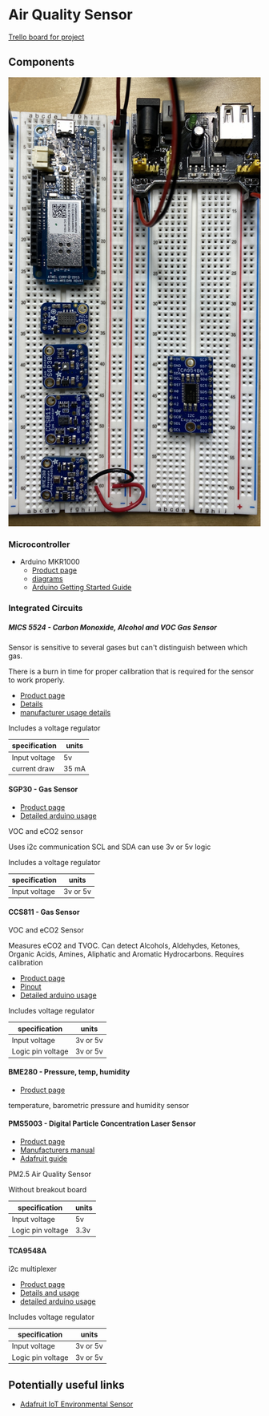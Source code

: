 # Air Quality Sensor

[Trello board for project](https://trello.com/b/QzJ9ahUh/air-quality-sensor)


## Components

![](assets/IMG_1112.jpg)

### Microcontroller

* Arduino MKR1000
  * [Product page](https://store.arduino.cc/usa/arduino-mkr1000)
  * [diagrams](https://content.arduino.cc/assets/Pinout-MKR1000_latest.pdf)
  * [Arduino Getting Started Guide](https://www.arduino.cc/en/Guide/MKR1000/)


### Integrated Circuits

##### MICS 5524 - Carbon Monoxide, Alcohol and VOC Gas Sensor

Sensor is sensitive to several gases but can't distinguish between which gas.

There is a burn in time for proper calibration that is required for the sensor
to work properly.


  * [Product page](https://www.adafruit.com/product/3199)
  * [Details](https://learn.adafruit.com/adafruit-mics5524-gas-sensor-breakout)
  * [manufacturer usage details](https://www.sgxsensortech.com/content/uploads/2014/08/AN-0172-SGX-Metal-Oxide-Gas-Sensors-V1.pdf)

Includes a voltage regulator

| specification | units |
| ----- | ---- |
| Input voltage  | 5v |
| current draw | 35 mA |

    
#### SGP30 - Gas Sensor

  * [Product page](https://www.adafruit.com/product/3709)
  * [Detailed arduino usage](https://learn.adafruit.com/adafruit-sgp30-gas-tvoc-eco2-mox-sensor/arduino-code)
  
VOC and eCO2 sensor

Uses i2c communication SCL and SDA can use 3v or 5v logic

Includes a voltage regulator

| specification | units |
| ----- | ---- |
| Input voltage  | 3v or 5v |


#### CCS811 - Gas Sensor

VOC and eCO2 Sensor

Measures eCO2 and TVOC. Can detect Alcohols, Aldehydes, Ketones, Organic Acids, Amines, Aliphatic and Aromatic Hydrocarbons.
Requires calibration

  * [Product page](https://www.adafruit.com/product/3566)
  * [Pinout](https://www.adafruit.com/product/3566)
  * [Detailed arduino usage](https://learn.adafruit.com/adafruit-ccs811-air-quality-sensor/arduino-wiring-test)
    
Includes voltage regulator

| specification | units |
| ----- | ---- |
| Input voltage  | 3v or 5v |
| Logic pin voltage | 3v or 5v |

  
#### BME280 - Pressure, temp, humidity
  * [Product page](https://www.adafruit.com/product/2652)
  
 temperature, barometric pressure and humidity sensor 


#### PMS5003 - Digital Particle Concentration Laser Sensor

  * [Product page](https://www.adafruit.com/product/3686)
  * [Manufacturers manual](https://cdn-shop.adafruit.com/product-files/3686/plantower-pms5003-manual_v2-3.pdf)
  * [Adafruit guide](https://learn.adafruit.com/pm25-air-quality-sensor)
  
PM2.5 Air Quality Sensor

Without breakout board

| specification | units |
| ----- | ---- |
| Input voltage  | 5v |
| Logic pin voltage | 3.3v |


#### TCA9548A

i2c multiplexer

  * [Product page](https://www.adafruit.com/product/2717)
  * [Details and usage](https://learn.adafruit.com/adafruit-tca9548a-1-to-8-i2c-multiplexer-breakout/overview)
  * [detailed arduino usage](https://learn.adafruit.com/adafruit-tca9548a-1-to-8-i2c-multiplexer-breakout/wiring-and-test)

Includes voltage regulator


| specification | units |
| ----- | ---- |
| Input voltage  | 3v or 5v |
| Logic pin voltage | 3v or 5v |



## Potentially useful links

* [Adafruit IoT Environmental Sensor](https://learn.adafruit.com/remote-iot-environmental-sensor)
